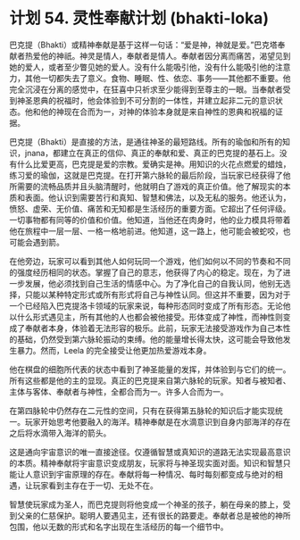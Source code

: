 # 计划 54. 灵性奉献计划 (bhakti-loka)

巴克提（Bhakti）或精神奉献是基于这样一句话：“爱是神，神就是爱。”巴克塔奉献者热爱他的神祇。神灵是情人，奉献者是情人。奉献者因分离而痛苦，渴望见到她的爱人，或者至少瞥见她的爱人。没有什么能吸引他，没有什么能吸引他的注意力，其他一切都失去了意义。食物、睡眠、性、依恋、事务——其他都不重要。他完全沉浸在分离的感觉中，在狂喜中只祈求至少能得到至尊主的一眼。当奉献者受到神圣恩典的祝福时，他会体验到不可分割的一体性，并建立起非二元的意识状态。他和他的神现在合而为一，对神的体验本身就是来自神性的恩典和祝福的证据。

巴克提（Bhakti）是直接的方法，是通往神圣的最短路线。所有的瑜伽和所有的知识，jnana，都建立在真正的信仰、真正的奉献和爱、真正的巴克提的基石上。没有什么比爱更高，巴克提是爱的宗教。爱确实是神。用知识的火花点燃爱的蜡烛，练习爱的瑜伽，这就是巴克提。在打开第六脉轮的最后阶段，当玩家已经获得了他所需要的流畅品质并且头脑清醒时，他就明白了游戏的真正价值。他了解现实的本质和表面。他认识到需要苦行和真知、智慧和佛法，以及无私的服务。他还认为，愤怒、虚荣、无价值、痛苦和无知都是生活经历的重要方面。它超出了任何评级。一切事物都有同等的价值和价值。他知道，当他还在肉身时，他的业力模具将带着他在旅程中一层一层、一格一格地前进。他知道，这一路上，他可能会被蛇咬，也可能会遇到箭。

在他旁边，玩家可以看到其他人如何玩同一个游戏，他们如何以不同的节奏和不同的强度经历相同的状态。掌握了自己的意志，他获得了内心的稳定。现在，为了进一步发展，他必须找到自己生活的情感中心。为了净化自己的自我认同，他别无选择，只能以某种特定形式或所有形式将自己与神性认同。但这并不重要，因为对于一个已经陷入巴克提洛卡领域的玩家来说，每种形态同时变成了所有形态。无论他以什么形式遇见主，所有其他的人也都会被他接受。形体变成了神性，而神性则变成了奉献者本身，体验着无法形容的极乐。此前，玩家无法接受游戏作为自己本性的基础，仍然受到第六脉轮振动的束缚。他的能量增长得太快，这可能会导致他发生暴力。然而，Leela 的完全接受让他更加热爱游戏本身。

他在棋盘的细胞所代表的状态中看到了神圣能量的发挥，并体验到与它们的统一。所有这些都是他的主的显现。真正的巴克提来自第六脉轮的玩家。知者与被知者、主体与客体、奉献者与神性，全都合而为一。许多人合而为一。

在第四脉轮中仍然存在二元性的空间，只有在获得第五脉轮的知识后才能实现统一。玩家开始思考他要融入的海洋。精神奉献是在水滴意识到自身内部海洋的存在之后将水滴带入海洋的箭头。

这是通向宇宙意识的唯一直接途径。仅遵循智慧或真知识的道路无法实现最高意识的本质。精神奉献将宇宙意识变成朋友，玩家将与神圣现实面对面。知识和智慧只能让人意识到宇宙原理的存在。奉献将每一种情况、每时每刻都变成与绝对的相遇，让玩家看到主存在于一切、无处不在。

智慧使玩家成为圣人，而巴克提则将他变成一个神圣的孩子，躺在母亲的膝上，受到父亲的仁慈保护。聪明人要遇见主，还有很长的路要走。奉献者总是被他的神所包围，他以无数的形式和名字出现在生活经历的每一个细节中。
